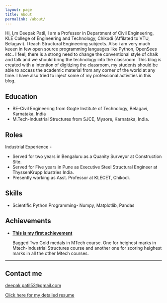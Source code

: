 ```yaml
---
layout: page
title: About
permalink: /about/
---
```


Hi, I,m Deepak Patil, I am a Professor in Department of Civil Engineering, KLE College of Engineering and Technology, Chikodi (Affilated to VTU, Belagavi). I teach Structural Engineering subjects. Also i am very much keeen in few open source programming languages like Python, OpenSees etc.. I feel, there is a strong need to change the conventional style of chalk and talk and we should bring the technology into the classroom. This blog is created with a intention of digitizing the classroom, my students should be able to access the academic material from any corner of the world at any time. I have also tried to inject some of my professional activities in this blog.  


## Education

* BE-Civil Engineering from Gogte Institute of Technology, Belagavi, Karnataka, India
* M.Tech-Industrial Structures from SJCE, Mysore, Karnataka, India.

## Roles

Industrial Experience -

* Served for two years in Bengaluru as a Quanity Surveyor at Construction Site.
* Served for Five years in Pune as Executive Steel Structural Engineer at ThyssenKrupp Idustries India.
* Presently working as Asst. Professor at KLECET, Chikodi.

## Skills

- Scientific Python Programming- Numpy, Matplotlib, Pandas
    
## Achievements


* [**This is my first achievement**](#) 
   
   Bagged Two Gold medals in MTech course. One for heighest marks in Mtech-Industrial Structures course and another one for scoring heighest marks in all the other Mtech courses.

***


## Contact me

[deepak.patil53@gmail.com](mailto:deepak.patil53@gmail.com)

[Click here for my detailed resume](https://drive.google.com/open?id=0B7DoZbz5_0lfWGpwd0xabFhFSnM)
